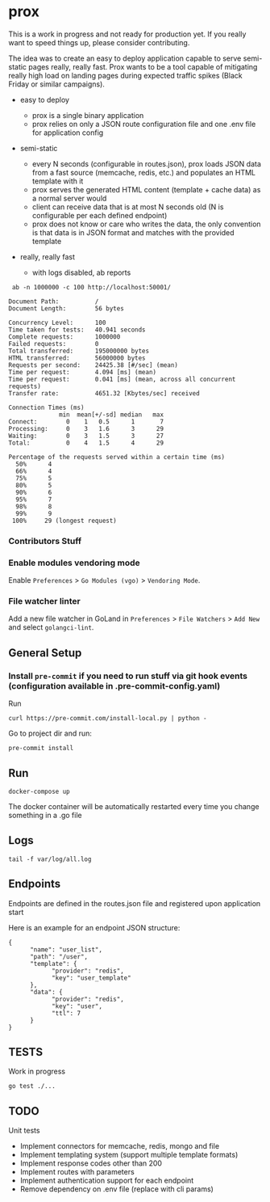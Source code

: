 # prox

This is a work in progress and not ready for production yet.
If you really want to speed things up, please consider contributing.

The idea was to create an easy to deploy application capable to serve semi-static pages really, really fast.
Prox wants to be a tool capable of mitigating really high load on landing pages during expected traffic spikes (Black Friday or similar campaigns). 

* easy to deploy
    - prox is a single binary application
    - prox relies on only a JSON route configuration file and one .env file for application config
    
* semi-static
    - every N seconds (configurable in routes.json), prox loads JSON data from a fast source (memcache, redis, etc.) and populates an HTML template with it
    - prox serves the generated HTML content (template + cache data) as a normal server would
    - client can receive data that is at most N seconds old (N is configurable per each defined endpoint) 
    - prox does not know or care who writes the data, the only convention is that data is in JSON format and matches with the provided template 

* really, really fast
    - with logs disabled, ab reports
~~~~
 ab -n 1000000 -c 100 http://localhost:50001/

Document Path:          /
Document Length:        56 bytes

Concurrency Level:      100
Time taken for tests:   40.941 seconds
Complete requests:      1000000
Failed requests:        0
Total transferred:      195000000 bytes
HTML transferred:       56000000 bytes
Requests per second:    24425.38 [#/sec] (mean)
Time per request:       4.094 [ms] (mean)
Time per request:       0.041 [ms] (mean, across all concurrent requests)
Transfer rate:          4651.32 [Kbytes/sec] received

Connection Times (ms)
              min  mean[+/-sd] median   max
Connect:        0    1   0.5      1       7
Processing:     0    3   1.6      3      29
Waiting:        0    3   1.5      3      27
Total:          0    4   1.5      4      29

Percentage of the requests served within a certain time (ms)
  50%      4
  66%      4
  75%      5
  80%      5
  90%      6
  95%      7
  98%      8
  99%      9
 100%     29 (longest request)

~~~~     

### Contributors Stuff

### Enable modules vendoring mode
Enable `Preferences` > `Go Modules (vgo)` > `Vendoring Mode`.

### File watcher linter
Add a new file watcher in GoLand in `Preferences` > `File Watchers` > `Add New` and select `golangci-lint`.

## General Setup

### Install `pre-commit` if you need to run stuff via git hook events (configuration available in .pre-commit-config.yaml)
Run 
~~~~
curl https://pre-commit.com/install-local.py | python -
~~~~
Go to project dir and run:
~~~~
pre-commit install
~~~~


## Run

~~~~
docker-compose up
~~~~

The docker container will be automatically restarted every time you change something in a .go file 


## Logs

~~~~
tail -f var/log/all.log
~~~~


## Endpoints

Endpoints are defined in the routes.json file and registered upon application start

Here is an example for an endpoint JSON structure:

~~~~
{
      "name": "user_list",
      "path": "/user",
      "template": {
            "provider": "redis",
            "key": "user_template"
      },
      "data": {
            "provider": "redis",
            "key": "user",
            "ttl": 7
      }
}
~~~~

## TESTS

Work in progress

~~~~
go test ./...
~~~~

## TODO

Unit tests
* Implement connectors for memcache, redis, mongo and file
* Implement templating system (support multiple template formats)
* Implement response codes other than 200 
* Implement routes with parameters
* Implement authentication support for each endpoint
* Remove dependency on .env file (replace with cli params)